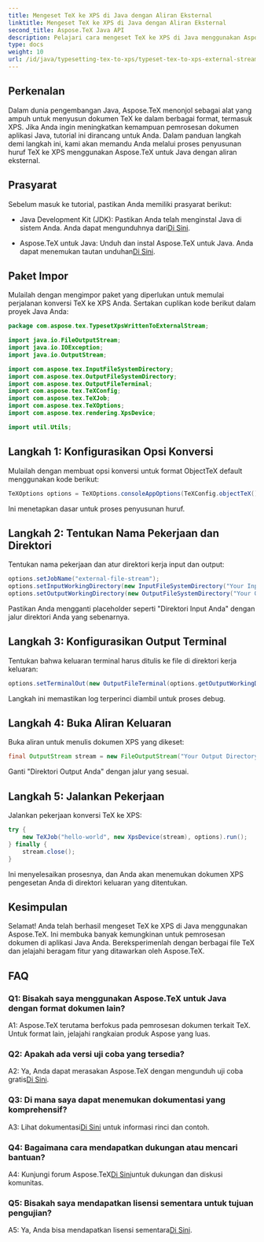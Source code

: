 ```yaml
---
title: Mengeset TeX ke XPS di Java dengan Aliran Eksternal
linktitle: Mengeset TeX ke XPS di Java dengan Aliran Eksternal
second_title: Aspose.TeX Java API
description: Pelajari cara mengeset TeX ke XPS di Java menggunakan Aspose.TeX. Jelajahi panduan langkah demi langkah untuk pemrosesan dokumen yang lancar.
type: docs
weight: 10
url: /id/java/typesetting-tex-to-xps/typeset-tex-to-xps-external-stream/
---
```

## Perkenalan

Dalam dunia pengembangan Java, Aspose.TeX menonjol sebagai alat yang ampuh untuk menyusun dokumen TeX ke dalam berbagai format, termasuk XPS. Jika Anda ingin meningkatkan kemampuan pemrosesan dokumen aplikasi Java, tutorial ini dirancang untuk Anda. Dalam panduan langkah demi langkah ini, kami akan memandu Anda melalui proses penyusunan huruf TeX ke XPS menggunakan Aspose.TeX untuk Java dengan aliran eksternal.

## Prasyarat

Sebelum masuk ke tutorial, pastikan Anda memiliki prasyarat berikut:

-  Java Development Kit (JDK): Pastikan Anda telah menginstal Java di sistem Anda. Anda dapat mengunduhnya dari[Di Sini](https://www.oracle.com/java/technologies/javase-downloads.html).

-  Aspose.TeX untuk Java: Unduh dan instal Aspose.TeX untuk Java. Anda dapat menemukan tautan unduhan[Di Sini](https://releases.aspose.com/tex/java/).

## Paket Impor

Mulailah dengan mengimpor paket yang diperlukan untuk memulai perjalanan konversi TeX ke XPS Anda. Sertakan cuplikan kode berikut dalam proyek Java Anda:

```java
package com.aspose.tex.TypesetXpsWrittenToExternalStream;

import java.io.FileOutputStream;
import java.io.IOException;
import java.io.OutputStream;

import com.aspose.tex.InputFileSystemDirectory;
import com.aspose.tex.OutputFileSystemDirectory;
import com.aspose.tex.OutputFileTerminal;
import com.aspose.tex.TeXConfig;
import com.aspose.tex.TeXJob;
import com.aspose.tex.TeXOptions;
import com.aspose.tex.rendering.XpsDevice;

import util.Utils;
```

## Langkah 1: Konfigurasikan Opsi Konversi

Mulailah dengan membuat opsi konversi untuk format ObjectTeX default menggunakan kode berikut:

```java
TeXOptions options = TeXOptions.consoleAppOptions(TeXConfig.objectTeX());
```

Ini menetapkan dasar untuk proses penyusunan huruf.

## Langkah 2: Tentukan Nama Pekerjaan dan Direktori

Tentukan nama pekerjaan dan atur direktori kerja input dan output:

```java
options.setJobName("external-file-stream");
options.setInputWorkingDirectory(new InputFileSystemDirectory("Your Input Directory"));
options.setOutputWorkingDirectory(new OutputFileSystemDirectory("Your Output Directory"));
```

Pastikan Anda mengganti placeholder seperti "Direktori Input Anda" dengan jalur direktori Anda yang sebenarnya.

## Langkah 3: Konfigurasikan Output Terminal

Tentukan bahwa keluaran terminal harus ditulis ke file di direktori kerja keluaran:

```java
options.setTerminalOut(new OutputFileTerminal(options.getOutputWorkingDirectory()));
```

Langkah ini memastikan log terperinci diambil untuk proses debug.

## Langkah 4: Buka Aliran Keluaran

Buka aliran untuk menulis dokumen XPS yang dikeset:

```java
final OutputStream stream = new FileOutputStream("Your Output Directory" + options.getJobName() + ".xps");
```

Ganti "Direktori Output Anda" dengan jalur yang sesuai.

## Langkah 5: Jalankan Pekerjaan

Jalankan pekerjaan konversi TeX ke XPS:

```java
try {
    new TeXJob("hello-world", new XpsDevice(stream), options).run();
} finally {
    stream.close();
}
```

Ini menyelesaikan prosesnya, dan Anda akan menemukan dokumen XPS pengesetan Anda di direktori keluaran yang ditentukan.

## Kesimpulan

Selamat! Anda telah berhasil mengeset TeX ke XPS di Java menggunakan Aspose.TeX. Ini membuka banyak kemungkinan untuk pemrosesan dokumen di aplikasi Java Anda. Bereksperimenlah dengan berbagai file TeX dan jelajahi beragam fitur yang ditawarkan oleh Aspose.TeX.

## FAQ

### Q1: Bisakah saya menggunakan Aspose.TeX untuk Java dengan format dokumen lain?

A1: Aspose.TeX terutama berfokus pada pemrosesan dokumen terkait TeX. Untuk format lain, jelajahi rangkaian produk Aspose yang luas.

### Q2: Apakah ada versi uji coba yang tersedia?

 A2: Ya, Anda dapat merasakan Aspose.TeX dengan mengunduh uji coba gratis[Di Sini](https://releases.aspose.com/).

### Q3: Di mana saya dapat menemukan dokumentasi yang komprehensif?

 A3: Lihat dokumentasi[Di Sini](https://reference.aspose.com/tex/java/) untuk informasi rinci dan contoh.

### Q4: Bagaimana cara mendapatkan dukungan atau mencari bantuan?

 A4: Kunjungi forum Aspose.TeX[Di Sini](https://forum.aspose.com/c/tex/47)untuk dukungan dan diskusi komunitas.

### Q5: Bisakah saya mendapatkan lisensi sementara untuk tujuan pengujian?

 A5: Ya, Anda bisa mendapatkan lisensi sementara[Di Sini](https://purchase.aspose.com/temporary-license/).
